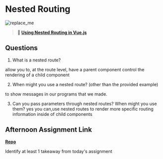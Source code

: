 # Nested Routing

![replace_me](https://codeworks.blob.core.windows.net/public/assets/img/illustrations/placeholder.svg)

> **📖 [Using Nested Routing in Vue.js](https://codeworksacademy.com/fs-student-guide/resources/wk6/04-Child-Routes)**

## Questions

1. What is a nested route?

allow you to, at the route level, have a parent component control the rendering of a child component

2. When might you use a nested route? (other than the provided example)

to show messages in our programs that we made.

3. Can you pass parameters through nested routes? When might you use them?
yes you can,use nested routes to render more specific routing information inside of child components


## Afternoon Assignment Link

**[Repo](https://github.com/Casey1224/blogger)**

Identify at least 1 takeaway from today's assignment
